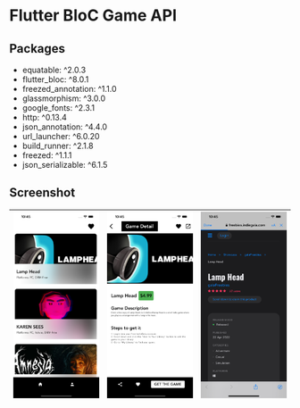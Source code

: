 # Flutter BloC Game API

## Packages
  - equatable: ^2.0.3
  - flutter_bloc: ^8.0.1
  - freezed_annotation: ^1.1.0
  - glassmorphism: ^3.0.0
  - google_fonts: ^2.3.1
  - http: ^0.13.4
  - json_annotation: ^4.4.0
  - url_launcher: ^6.0.20
  - build_runner: ^2.1.8
  - freezed: ^1.1.1
  - json_serializable: ^6.1.5

## Screenshot

| ![Home ScreenShots](assets/home.png) | ![Cart ScreenShots](assets/detail.png) | ![Profile ScreenShots](assets/get.png) |
| ------------------------------------ | -------------------------------------- | -------------------------------------- |
